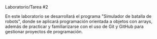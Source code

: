 Laboratorio/Tarea #2

En este laboratorio se desarrollará el programa "Simulador de batalla de robots", donde se aplicará programación orientada a objetos con arrays, además de practicar y familiarizarse con el uso de Git y GitHub para gestionar proyectos de programación.